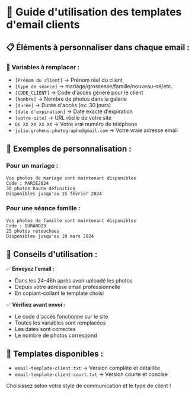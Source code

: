 # 📧 Guide d'utilisation des templates d'email clients

## 📋 **Éléments à personnaliser dans chaque email :**

### 🔄 **Variables à remplacer :**

- `[Prénom du client]` → Prénom réel du client
- `[type de séance]` → mariage/grossesse/famille/nouveau-né/etc.
- `[CODE_CLIENT]` → Code d'accès généré pour le client
- `[Nombre]` → Nombre de photos dans la galerie
- `[durée]` → Durée d'accès (ex: 30 jours)
- `[date d'expiration]` → Date exacte d'expiration
- `[votre-site]` → URL réelle de votre site
- `06 XX XX XX XX` → Votre vrai numéro de téléphone
- `julie.grohens.photographe@gmail.com` → Votre vraie adresse email

## 📝 **Exemples de personnalisation :**

### **Pour un mariage :**

```
Vos photos de mariage sont maintenant disponibles
Code : MARIE2024
30 photos haute définition
Disponibles jusqu'au 15 février 2024
```

### **Pour une séance famille :**

```
Vos photos de famille sont maintenant disponibles
Code : DURAND23
25 photos retouchées
Disponibles jusqu'au 10 mars 2024
```

## 🎯 **Conseils d'utilisation :**

✅ **Envoyez l'email :**

- Dans les 24-48h après avoir uploadé les photos
- Depuis votre adresse email professionnelle
- En copiant-collant le template choisi

✅ **Vérifiez avant envoi :**

- Le code d'accès fonctionne sur le site
- Toutes les variables sont remplacées
- Les dates sont correctes
- Le nombre de photos correspond

## 📱 **Templates disponibles :**

- `email-template-client.txt` → Version complète et détaillée
- `email-template-client-court.txt` → Version courte et concise

Choisissez selon votre style de communication et le type de client !
